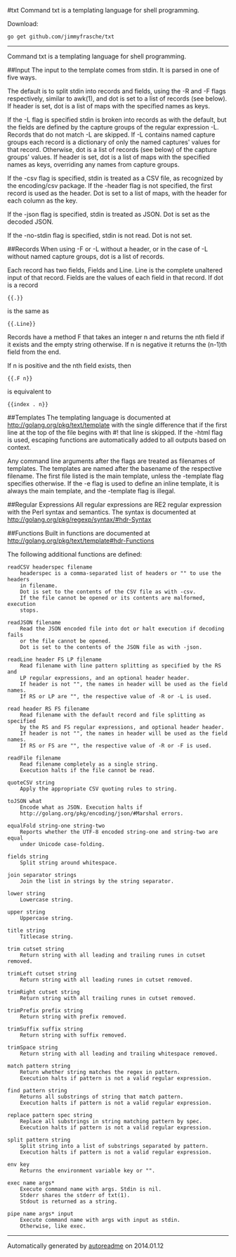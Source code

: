 #txt
Command txt is a templating language for shell programming.

Download:
```shell
go get github.com/jimmyfrasche/txt
```

* * *
Command txt is a templating language for shell programming.

##Input
The input to the template comes from stdin.
It is parsed in one of five ways.

The default is to split stdin into records and fields, using the -R and -F
flags respectively, similar to awk(1), and dot is set to a list of records
(see below).
If header is set, dot is a list of maps with the specified names as keys.

If the -L flag is specified stdin is broken into records as with the default,
but the fields are defined by the capture groups of the regular expression
-L.
Records that do not match -L are skipped.
If -L contains named capture groups each record is a dictionary of only
the named captures' values for that record.
Otherwise, dot is a list of records (see below) of the capture groups' values.
If header is set, dot is a list of maps with the specified names as keys,
overriding any names from capture groups.

If the -csv flag is specified, stdin is treated as a CSV file, as recognized
by the encoding/csv package.
If the -header flag is not specified, the first record is used as the header.
Dot is set to a list of maps, with the header for each column as the key.

If the -json flag is specified, stdin is treated as JSON.
Dot is set as the decoded JSON.

If the -no-stdin flag is specified, stdin is not read.
Dot is not set.

##Records
When using -F or -L without a header, or in the case of -L without named
capture groups, dot is a list of records.

Each record has two fields, Fields and Line.
Line is the complete unaltered input of that record.
Fields are the values of each field in that record.
If dot is a record

```
{{.}}
```

is the same as

```
{{.Line}}
```

Records have a method F that takes an integer n and returns the nth field
if it exists and the empty string otherwise.
If n is negative it returns the (n-1)th field from the end.

If n is positive and the nth field exists, then

```
{{.F n}}
```

is equivalent to

```
{{index . n}}
```

##Templates
The templating language is documented at http://golang.org/pkg/text/template
with the single difference that if the first line at the top of the file
begins with #! that line is skipped.
If the -html flag is used, escaping functions are automatically added to all
outputs based on context.

Any command line arguments after the flags are treated as filenames
of templates.
The templates are named after the basename of the respective filename.
The first file listed is the main template, unless the -template flag
specifies otherwise.
If the -e flag is used to define an inline template, it is always the main
template, and the -template flag is illegal.

##Regular Expressions
All regular expressions are RE2 regular expression with the Perl syntax and
semantics.
The syntax is documented at
http://golang.org/pkg/regexp/syntax/#hdr-Syntax

##Functions
Built in functions are documented at
http://golang.org/pkg/text/template#hdr-Functions

The following additional functions are defined:

```
readCSV headerspec filename
	headerspec is a comma-separated list of headers or "" to use the headers
	in filename.
	Dot is set to the contents of the CSV file as with -csv.
	If the file cannot be opened or its contents are malformed, execution
	stops.

readJSON filename
	Read the JSON encoded file into dot or halt execution if decoding fails
	or the file cannot be opened.
	Dot is set to the contents of the JSON file as with -json.

readLine header FS LP filename
	Read filename with line pattern splitting as specified by the RS and
	LP regular expressions, and an optional header header.
	If header is not "", the names in header will be used as the field names.
	If RS or LP are "", the respective value of -R or -L is used.

read header RS FS filename
	Read filename with the default record and file splitting as specified
	by the RS and FS regular expressions, and optional header header.
	If header is not "", the names in header will be used as the field names.
	If RS or FS are "", the respective value of -R or -F is used.

readFile filename
	Read filename completely as a single string.
	Execution halts if the file cannot be read.

quoteCSV string
	Apply the appropriate CSV quoting rules to string.

toJSON what
	Encode what as JSON. Execution halts if
	http://golang.org/pkg/encoding/json/#Marshal errors.

equalFold string-one string-two
	Reports whether the UTF-8 encoded string-one and string-two are equal
	under Unicode case-folding.

fields string
	Split string around whitespace.

join separator strings
	Join the list in strings by the string separator.

lower string
	Lowercase string.

upper string
	Uppercase string.

title string
	Titlecase string.

trim cutset string
	Return string with all leading and trailing runes in cutset removed.

trimLeft cutset string
	Return string with all leading runes in cutset removed.

trimRight cutset string
	Return string with all trailing runes in cutset removed.

trimPrefix prefix string
	Return string with prefix removed.

trimSuffix suffix string
	Return string with suffix removed.

trimSpace string
	Return string with all leading and trailing whitespace removed.

match pattern string
	Return whether string matches the regex in pattern.
	Execution halts if pattern is not a valid regular expression.

find pattern string
	Returns all substrings of string that match pattern.
	Execution halts if pattern is not a valid regular expression.

replace pattern spec string
	Replace all substrings in string matching pattern by spec.
	Execution halts if pattern is not a valid regular expression.

split pattern string
	Split string into a list of substrings separated by pattern.
	Execution halts if pattern is not a valid regular expression.

env key
	Returns the environment variable key or "".

exec name args*
	Execute command name with args. Stdin is nil.
	Stderr shares the stderr of txt(1).
	Stdout is returned as a string.

pipe name args* input
	Execute command name with args with input as stdin.
	Otherwise, like exec.
```



* * *
Automatically generated by [autoreadme](https://github.com/jimmyfrasche/autoreadme) on 2014.01.12
